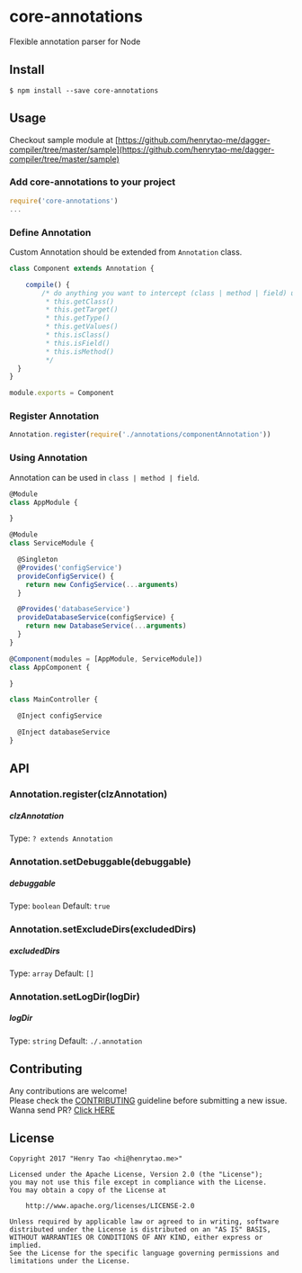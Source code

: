 # core-annotations
Flexible annotation parser for Node


## Install

```
$ npm install --save core-annotations
```


## Usage

Checkout sample module at [https://github.com/henrytao-me/dagger-compiler/tree/master/sample](https://github.com/henrytao-me/dagger-compiler/tree/master/sample)

### Add core-annotations to your project

```js
require('core-annotations')
...
```

### Define Annotation

Custom Annotation should be extended from `Annotation` class.

```js
class Component extends Annotation {

 	compile() {
 		/* do anything you want to intercept (class | method | field) using below methods
 		 * this.getClass() 
 		 * this.getTarget()
 		 * this.getType()
 		 * this.getValues()
 		 * this.isClass()
 		 * this.isField()
 		 * this.isMethod()
 		 */
  }
}

module.exports = Component
```

### Register Annotation

```js
Annotation.register(require('./annotations/componentAnnotation'))
```

### Using Annotation

Annotation can be used in `class | method | field`.

```js
@Module
class AppModule {

}

@Module
class ServiceModule {

  @Singleton
  @Provides('configService')
  provideConfigService() {
    return new ConfigService(...arguments)
  }

  @Provides('databaseService')
  provideDatabaseService(configService) {
    return new DatabaseService(...arguments)
  }
}

@Component(modules = [AppModule, ServiceModule])
class AppComponent {

}

class MainController {

  @Inject configService

  @Inject databaseService
}
```

## API

### Annotation.register(clzAnnotation)

##### clzAnnotation

Type: `? extends Annotation`

### Annotation.setDebuggable(debuggable)

##### debuggable

Type: `boolean`
Default: `true`

### Annotation.setExcludeDirs(excludedDirs)

##### excludedDirs

Type: `array`
Default: `[]`

### Annotation.setLogDir(logDir)

##### logDir

Type: `string`
Default: `./.annotation`


## Contributing

Any contributions are welcome!  
Please check the [CONTRIBUTING](CONTRIBUTING.md) guideline before submitting a new issue. Wanna send PR? [Click HERE](https://github.com/henrytao-me/dagger-compiler/pulls)


## License

    Copyright 2017 "Henry Tao <hi@henrytao.me>"

    Licensed under the Apache License, Version 2.0 (the "License");
    you may not use this file except in compliance with the License.
    You may obtain a copy of the License at

        http://www.apache.org/licenses/LICENSE-2.0

    Unless required by applicable law or agreed to in writing, software
    distributed under the License is distributed on an "AS IS" BASIS,
    WITHOUT WARRANTIES OR CONDITIONS OF ANY KIND, either express or implied.
    See the License for the specific language governing permissions and
    limitations under the License.

